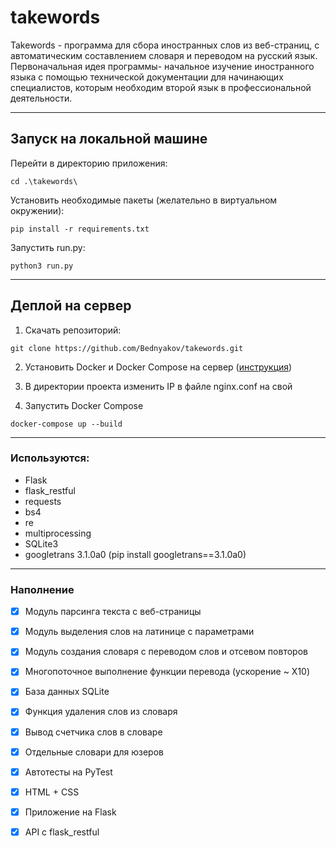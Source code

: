 # takewords
Takewords - программа для сбора иностранных слов из веб-страниц, с автоматическим составлением словаря и переводом на русский язык.
Первоначальная идея программы- начальное изучение иностранного языка с помощью технической документации для начинающих специалистов, которым необходим второй язык в профессиональной деятельности.
_____________________________________________________________
## Запуск на локальной машине

Перейти в директорию приложения:
```
cd .\takewords\
```

Установить необходимые пакеты (желательно в виртуальном окружении):
```
pip install -r requirements.txt
```

Запустить run.py:
```
python3 run.py
```
_____________________________________________________________
## Деплой на сервер

1. Скачать репозиторий:
```
git clone https://github.com/Bednyakov/takewords.git
```

2. Установить Docker и Docker Compose на сервер ([инструкция](https://github.com/Bednyakov/takewords/blob/main/FAQ_install_Docker.md))

3. В директории проекта изменить IP в файле nginx.conf на свой

4. Запустить Docker Compose
```
docker-compose up --build
```
_____________________________________________________________
### Используются:
- Flask
- flask_restful
- requests
- bs4
- re
- multiprocessing
- SQLite3
- googletrans 3.1.0a0 (pip install googletrans==3.1.0a0)
_________________________
### Наполнение

- [x] Модуль парсинга текста с веб-страницы
- [x] Модуль выделения слов на латинице с параметрами
- [x] Модуль создания словаря с переводом слов и отсевом повторов
- [x] Многопоточное выполнение функции перевода (ускорение ~ X10)
- [x] База данных SQLite
- [x] Функция удаления слов из словаря
- [x] Вывод счетчика слов в словаре
- [x] Отдельные словари для юзеров
- [x] Автотесты на PyTest
- [x] HTML + CSS
- [x] Приложение на Flask
- [x] API с flask_restful

